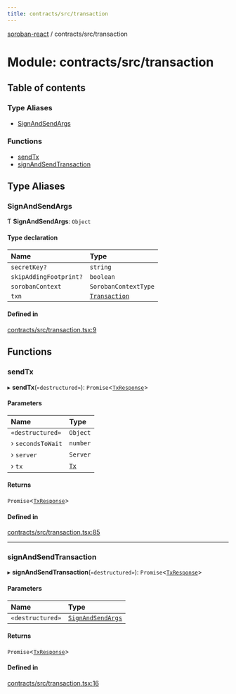 ```yaml
---
title: contracts/src/transaction
---
```

[soroban-react](../README.md) / contracts/src/transaction

# Module: contracts/src/transaction

## Table of contents

### Type Aliases

- [SignAndSendArgs](contracts_src_transaction.md#signandsendargs)

### Functions

- [sendTx](contracts_src_transaction.md#sendtx)
- [signAndSendTransaction](contracts_src_transaction.md#signandsendtransaction)

## Type Aliases

### SignAndSendArgs

Ƭ **SignAndSendArgs**: `Object`

#### Type declaration

| Name | Type |
| :------ | :------ |
| `secretKey?` | `string` |
| `skipAddingFootprint?` | `boolean` |
| `sorobanContext` | `SorobanContextType` |
| `txn` | [`Transaction`](contracts_src_types.md#transaction) |

#### Defined in

[contracts/src/transaction.tsx:9](https://github.com/paltalabs/soroban-react/blob/7608217/packages/contracts/src/transaction.tsx#L9)

## Functions

### sendTx

▸ **sendTx**(`«destructured»`): `Promise`<[`TxResponse`](contracts_src_types.md#txresponse)\>

#### Parameters

| Name | Type |
| :------ | :------ |
| `«destructured»` | `Object` |
| › `secondsToWait` | `number` |
| › `server` | `Server` |
| › `tx` | [`Tx`](contracts_src_types.md#tx) |

#### Returns

`Promise`<[`TxResponse`](contracts_src_types.md#txresponse)\>

#### Defined in

[contracts/src/transaction.tsx:85](https://github.com/paltalabs/soroban-react/blob/7608217/packages/contracts/src/transaction.tsx#L85)

___

### signAndSendTransaction

▸ **signAndSendTransaction**(`«destructured»`): `Promise`<[`TxResponse`](contracts_src_types.md#txresponse)\>

#### Parameters

| Name | Type |
| :------ | :------ |
| `«destructured»` | [`SignAndSendArgs`](contracts_src_transaction.md#signandsendargs) |

#### Returns

`Promise`<[`TxResponse`](contracts_src_types.md#txresponse)\>

#### Defined in

[contracts/src/transaction.tsx:16](https://github.com/paltalabs/soroban-react/blob/7608217/packages/contracts/src/transaction.tsx#L16)
